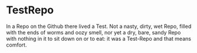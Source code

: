 TestRepo
========

In a Repo on the Github there lived a Test. Not a nasty, dirty, wet Repo, filled with the ends of worms and oozy smell, nor yet a dry, bare, sandy Repo with nothing in it to sit down on or to eat: it was a Test-Repo and that means comfort.